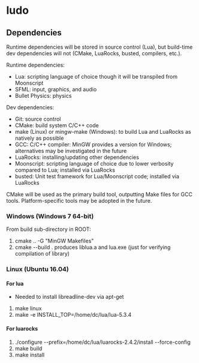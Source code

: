 # ludo

## Dependencies

Runtime dependencies will be stored in source control (Lua), but build-time dev dependencies will not (CMake, LuaRocks, busted, compilers, etc.).

Runtime dependencies:
- Lua: scripting language of choice though it will be transpiled from Moonscript
- SFML: input, graphics, and audio
- Bullet Physics: physics

Dev dependencies:
- Git: source control
- CMake: build system C/C++ code
- make (Linux) or mingw-make (Windows): to build Lua and LuaRocks as natively as possible
- GCC: C/C++ compiler: MinGW provides a version for Windows; alternatives may be investigated in the future
- LuaRocks: installing/updating other dependencies
- Moonscript: scripting language of choice due to lower verbosity compared to Lua; installed via LuaRocks
- busted: Unit test framework for Lua/Moonscript code; installed via LuaRocks

CMake will be used as the primary build tool, outputting Make files for GCC tools.  Platform-specific tools may be adopted in the future.

### Windows (Windows 7 64-bit)

From build sub-directory in ROOT:
1. cmake .. -G "MinGW Makefiles"
2. cmake --build .
produces liblua.a and lua.exe (just for verifying compilation of library)

### Linux (Ubuntu 16.04)

#### For lua

- Needed to install libreadline-dev via apt-get

1. make linux
2. make -e INSTALL_TOP=/home/dc/lua/lua-5.3.4

#### For luarocks

1. ./configure --prefix=/home/dc/lua/luarocks-2.4.2/install --force-config
2. make build
3. make install
